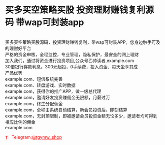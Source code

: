 # 买多买空策略买股 投资理财赚钱复利源码 带wap可封装app

<br>买多买空策略买股源码，投资理财赚钱复利，带wap可封装APP，您身边触手可及的理财好平台<br>严格的资金审核，全程监控，专业管理，隐私保护，最安全的网上理财<br>加入我们，通过将资金进行投资项目,公众号乙帅读者,example.com<br>30倍银行存款利息，300元起投，0手续费，投入资金、每天坐享其成<br>产品优势<br>example.com、短信系统完善<br>example.com、转盘游戏、实时数据<br>example.com，获得你的推广APP，做一级总代理<br>example.com，邀请好友投资赚佣金无限额，月薪过万<br>example.com，终生分配佣金<br>example.com，全程由系统自动结算，新会员投资后，即刻结算<br>example.com，无封顶限制，即被邀请会员投资金额无论多少，邀请者均可得到相应比例的佣金<br>example.com




<p style="color: red;"><img src="https://cdn-icons-png.flaticon.com/512/2111/2111646.png" alt="Telegram Icon" style="width: 16px; vertical-align: middle; margin-right: 5px;">Telegram:<a href="https://t.me/tgymw_shop" style="color: red;">@tgymw_shop</a></p>
